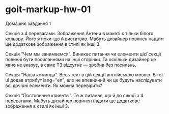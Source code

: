 # goit-markup-hw-01
Домашнє завдання 1

Секція з 4 перевагами. 
Зображення Антени в макеті є тільки білого кольору.
Його я поки-що й вистатвив.
Мабуть дизайнер повинен надати ще додаткове зображення в стилі як інші 3.

Секція "Чем мы занимаемся". 
Виникає питання чи елементи цієї секції повинні бути посиланнями на інші сторінки.
Та оскільки дизайнер це явно не вказує, а саме ТЗ відсутнє — зробив без посилань.

Секція "Наша команда". 
Весь тект в цій секції англійською мовою.
В тег ul додав атрибут lang="en", але не впевниний чи це будуть наслідувати всі дочірні елементи.
Як можна перевірити?

Секція "Постоянные клиенты". 
Те ж питання, що й до секції з 4 перевагами.
Мабуть дизайнер повинен надати ще додаткове зображення в стилі як інші 3.
